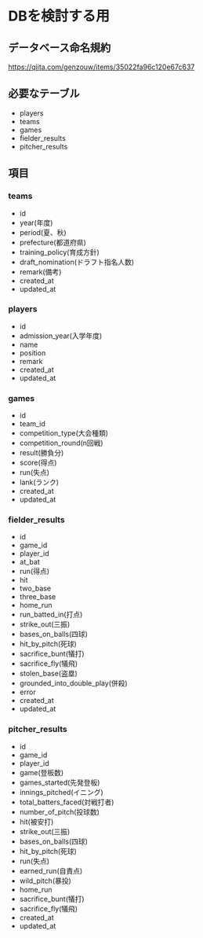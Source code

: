 # DBを検討する用

## データベース命名規約

https://qiita.com/genzouw/items/35022fa96c120e67c637

## 必要なテーブル
- players
- teams
- games
- fielder_results
- pitcher_results

## 項目

### teams
- id
- year(年度)
- period(夏、秋)
- prefecture(都道府県)
- training_policy(育成方針)
- draft_nomination(ドラフト指名人数)
- remark(備考)
- created_at
- updated_at

### players
- id
- admission_year(入学年度)
- name
- position
- remark
- created_at
- updated_at

### games
- id
- team_id
- competition_type(大会種類)
- competition_round(n回戦)
- result(勝負分)
- score(得点)
- run(失点)
- lank(ランク)
- created_at
- updated_at

### fielder_results
- id
- game_id
- player_id
- at_bat
- run(得点)
- hit
- two_base
- three_base
- home_run
- run_batted_in(打点)
- strike_out(三振)
- bases_on_balls(四球)
- hit_by_pitch(死球)
- sacrifice_bunt(犠打)
- sacrifice_fly(犠飛)
- stolen_base(盗塁)
- grounded_into_double_play(併殺)
- error
- created_at
- updated_at

### pitcher_results
- id
- game_id
- player_id
- game(登板数)
- games_started(先発登板)
- innings_pitched(イニング)
- total_batters_faced(対戦打者)
- number_of_pitch(投球数)
- hit(被安打)
- strike_out(三振)
- bases_on_balls(四球)
- hit_by_pitch(死球)
- run(失点)
- earned_run(自責点)
- wild_pitch(暴投)
- home_run
- sacrifice_bunt(犠打)
- sacrifice_fly(犠飛)
- created_at
- updated_at